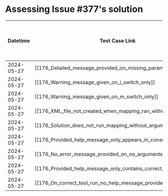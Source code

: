 # Assessing Issue #377's solution

| Datetime         | Test Case Link                                                                              | Tester           | Passed/Failed | Links to issues (if a bug is found)                             | Consequences (if the test case needs to be fixed) |
| ---------------- | ------------------------------------------------------------------------------------------- | ---------------- | ------------- | --------------------------------------------------------------- | ------------------------------------------------- |
| 2024-05-27       | [[176_Detailed_message_provided_on_missing_parameters]]                       | Búcsú Áron       | Passed        |                                                                 |                                                   |
| 2024-05-27       | [[176_Warning_message_given_on_i_switch_only]]                                | Búcsú Áron       | Passed        |                                                                 |                                                   |
| 2024-05-27       | [[176_Warning_message_given_on_m_switch_only]]                                | Búcsú Áron       | Passed        |                                                                 |                                                   |
| 2024-05-27       | [[176_XML_file_not_created_when_mapping_ran_without_arguments]]               | Búcsú Áron       | Passed        |                                                                 |                                                   |
| 2024-05-27       | [[176_Solution_does_not_run_mapping_without_arguments]]                       | Búcsú Áron       | Passed        |                                                                 |                                                   |
| 2024-05-27       | [[176_Provided_help_message_only_appears_in_console]]                         | Búcsú Áron       | Passed        |                                                                 |                                                   |
| 2024-05-27       | [[176_No_error_message_provided_on_no_arguments]]                             | Búcsú Áron       | Passed        |                                                                 |                                                   |
| 2024-05-27       | [[176_Provided_help_message_only_contains_correct_arguments]]                 | Búcsú Áron       | Passed        |                                                                 |                                                   |
| 2024-05-27       | [[176_On_correct_tool_run_no_help_message_provided]]                          | Búcsú Áron       | Passed        |                                                                 |                                                   |
